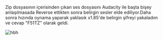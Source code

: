 Zip dosyasının içerisinden çıkan ses dosyasını Audacity ile başta bişey anlaşılmasada Reverse ettikten sonra belirgin sesler elde ediliyor.Daha sonra hızında oynama yaparak yaklasık x1.85'de belirgin şifreyi yakaladım ve cevap "F51TZ" olarak geldi.


![hbh](https://raw.githubusercontent.com/C10ud-0/ctf/master/hellboundhackers/stega/13/13.png)
